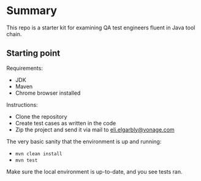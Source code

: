 # Summary

This repo is a starter kit for examining QA test engineers fluent in Java tool chain.

## Starting point

Requirements:
- JDK
- Maven
- Chrome browser installed

Instructions:
- Clone the repository
- Create test cases as written in the code
- Zip the project and send it via mail to eli.elgarbly@vonage.com

The very basic sanity that the environment is up and running:
- `mvn clean install`
- `mvn test`

Make sure the local environment is up-to-date, and you see tests ran.
